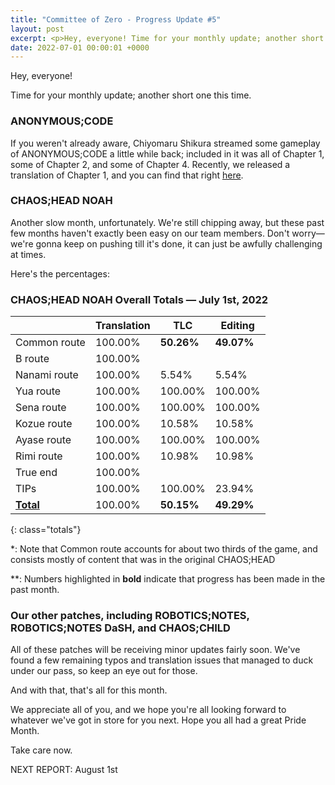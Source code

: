 ```yaml
---
title: "Committee of Zero - Progress Update #5"
layout: post
excerpt: <p>Hey, everyone! Time for your monthly update; another short one this time.</p>
date: 2022-07-01 00:00:01 +0000
---
```


Hey, everyone!

Time for your monthly update; another short one this time.

### ANONYMOUS;CODE

If you weren't already aware, Chiyomaru Shikura streamed some gameplay of ANONYMOUS;CODE a little while back; included in it was all of Chapter 1, some of Chapter 2, and some of Chapter 4. Recently, we released a translation of Chapter 1, and you can find that right [here](https://www.youtube.com/watch?v=ICZiQi-mDiQ).

### CHAOS;HEAD NOAH

Another slow month, unfortunately. We're still chipping away, but these past few months haven't exactly been easy on our team members. Don't worry—we're gonna keep on pushing till it's done, it can just be awfully challenging at times. 

Here's the percentages:

### CHAOS;HEAD NOAH Overall Totals — July 1st, 2022

|                  | **Translation** | **TLC**    | **Editing** |
| ---------------- | --------------- | ---------- | ----------- |
| Common route     | 100.00%         | **50.26%** | **49.07%**  |
| B route          | 100.00%         |            |             |
| Nanami route     | 100.00%         | 5.54%      | 5.54%       |
| Yua route        | 100.00%         | 100.00%    | 100.00%     |
| Sena route       | 100.00%         | 100.00%    | 100.00%     |
| Kozue route      | 100.00%         | 10.58%     | 10.58%      |
| Ayase route      | 100.00%         | 100.00%    | 100.00%     |
| Rimi route       | 100.00%         | 10.98%     | 10.98%      |
| True end         | 100.00%         |            |             |
| TIPs             | 100.00%         | 100.00%    | 23.94%      |
| **<u>Total</u>** | 100.00%         | **50.15%** | **49.29%**  |
{: class="totals"}

\*: Note that Common route accounts for about two thirds of the game, and consists mostly of content that was in the original CHAOS;HEAD

\*\*: Numbers highlighted in **bold** indicate that progress has been made in the past month.


### Our other patches, including ROBOTICS;NOTES, ROBOTICS;NOTES DaSH, and CHAOS;CHILD

All of these patches will be receiving minor updates fairly soon. We've found a few remaining typos and translation issues that managed to duck under our pass, so keep an eye out for those. 

And with that, that's all for this month.

We appreciate all of you, and we hope you're all looking forward to whatever we've got in store for you next. Hope you all had a great Pride Month.

Take care now.

NEXT REPORT: August 1st